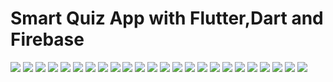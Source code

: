 # Smart Quiz App with Flutter,Dart and Firebase
<img src='https://github.com/mrkzqsmv/Smart-Quiz-Game-with-Flutter-Dart-and-Firebase/blob/main/app_screens/1.jpeg'>
<img src='https://github.com/mrkzqsmv/Smart-Quiz-Game-with-Flutter-Dart-and-Firebase/blob/main/app_screens/2.jpeg'>
<img src='https://github.com/mrkzqsmv/Smart-Quiz-Game-with-Flutter-Dart-and-Firebase/blob/main/app_screens/3.jpeg'>
<img src='https://github.com/mrkzqsmv/Smart-Quiz-Game-with-Flutter-Dart-and-Firebase/blob/main/app_screens/4.jpeg'>
<img src='https://github.com/mrkzqsmv/Smart-Quiz-Game-with-Flutter-Dart-and-Firebase/blob/main/app_screens/5.jpeg'>
<img src='https://github.com/mrkzqsmv/Smart-Quiz-Game-with-Flutter-Dart-and-Firebase/blob/main/app_screens/6.jpeg'>
<img src='https://github.com/mrkzqsmv/Smart-Quiz-Game-with-Flutter-Dart-and-Firebase/blob/main/app_screens/7.jpeg'>
<img src='https://github.com/mrkzqsmv/Smart-Quiz-Game-with-Flutter-Dart-and-Firebase/blob/main/app_screens/8.jpeg'>
<img src='https://github.com/mrkzqsmv/Smart-Quiz-Game-with-Flutter-Dart-and-Firebase/blob/main/app_screens/9.jpeg'>
<img src='https://github.com/mrkzqsmv/Smart-Quiz-Game-with-Flutter-Dart-and-Firebase/blob/main/app_screens/10.jpeg'>
<img src='https://github.com/mrkzqsmv/Smart-Quiz-Game-with-Flutter-Dart-and-Firebase/blob/main/app_screens/11.jpeg'>
<img src='https://github.com/mrkzqsmv/Smart-Quiz-Game-with-Flutter-Dart-and-Firebase/blob/main/app_screens/12.jpeg'>
<img src='https://github.com/mrkzqsmv/Smart-Quiz-Game-with-Flutter-Dart-and-Firebase/blob/main/app_screens/13.jpeg'>
<img src='https://github.com/mrkzqsmv/Smart-Quiz-Game-with-Flutter-Dart-and-Firebase/blob/main/app_screens/14.jpeg'>
<img src='https://github.com/mrkzqsmv/Smart-Quiz-Game-with-Flutter-Dart-and-Firebase/blob/main/app_screens/15.jpeg'>
<img src='https://github.com/mrkzqsmv/Smart-Quiz-Game-with-Flutter-Dart-and-Firebase/blob/main/app_screens/16.jpeg'>
<img src='https://github.com/mrkzqsmv/Smart-Quiz-Game-with-Flutter-Dart-and-Firebase/blob/main/app_screens/17.jpeg'>
<img src='https://github.com/mrkzqsmv/Smart-Quiz-Game-with-Flutter-Dart-and-Firebase/blob/main/app_screens/18.jpeg'>
<img src='https://github.com/mrkzqsmv/Smart-Quiz-Game-with-Flutter-Dart-and-Firebase/blob/main/app_screens/19.jpeg'>
<img src='https://github.com/mrkzqsmv/Smart-Quiz-Game-with-Flutter-Dart-and-Firebase/blob/main/app_screens/20.jpeg'>
<img src='https://github.com/mrkzqsmv/Smart-Quiz-Game-with-Flutter-Dart-and-Firebase/blob/main/app_screens/21.jpeg'>
<img src='https://github.com/mrkzqsmv/Smart-Quiz-Game-with-Flutter-Dart-and-Firebase/blob/main/app_screens/22.jpeg'>
<img src='https://github.com/mrkzqsmv/Smart-Quiz-Game-with-Flutter-Dart-and-Firebase/blob/main/app_screens/23.jpeg'>
<img src='https://github.com/mrkzqsmv/Smart-Quiz-Game-with-Flutter-Dart-and-Firebase/blob/main/app_screens/24.jpeg'>
